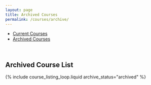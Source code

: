 ```yaml
---
layout: page
title: Archived Courses
permalink: /courses/archive/
---
```


<ul class="nav nav-tabs" id="courseTabs" role="tablist">
  <li class="nav-item">
    <a class="nav-link" href="/courses/">Current Courses</a>
  </li>
  <li class="nav-item">
    <a class="nav-link active" href="/courses/archive/">Archived Courses</a>
  </li>
</ul>
<br>

<h2>Archived Course List</h2>
{% include course_listing_loop.liquid archive_status="archived" %}
